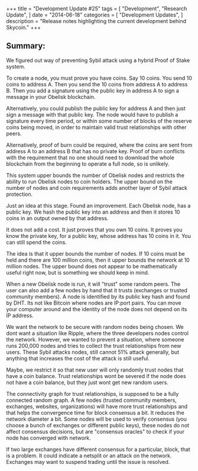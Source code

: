 +++
title = "Development Update #25"
tags = [
    "Development",
    "Research Update",
]
date = "2014-06-18"
categories = [
    "Development Updates",
]
description = "Release notes highlighting the current development behind Skycoin."
+++

## Summary:
We figured out way of preventing Sybil attack using a hybrid Proof of Stake system.

To create a node, you must prove you have coins. Say 10 coins. You send 10 coins to address A. Then you send the 10 coins from address A to address B. Then you add a signature using the public key in address A to sign a message in your Obelisk blockchain.

Alternatively, you could publish the public key for address A and then just sign a message with that public key. The node would have to publish a signature every time period, or within some number of blocks of the reserve coins being moved, in order to maintain valid trust relationships with other peers.

Alternatively, proof of burn could be required, where the coins are sent from address A to an address B that has no private key. Proof of burn conflicts with the requirement that no one should need to download the whole blockchain from the beginning to operate a full node, so is unlikely.

This system upper bounds the number of Obelisk nodes and restricts the ability to run Obelisk nodes to coin holders.  The upper bound on the number of nodes and coin requirements adds another layer of Sybil attack protection.

Just an idea at this stage. Found an improvement. Each Obelisk node, has a public key. We hash the public key into an address and then it stores 10 coins in an output owned by that address.

It does not add a cost. It just proves that you own 10 coins. It proves you know the private key, for a public key, whose address has 10 coins in it. You can still spend the coins.

The idea is that it upper bounds the number of nodes. If 10 coins must be held and there are 100 million coins, then it upper bounds the network at 10 million nodes. The upper bound does not appear to be mathematically useful right now, but is something we should keep in mind.

When a new Obelisk node is run, it will "trust" some random peers. The user can also add a few nodes by hand that it trusts (exchanges or trusted community members). A node is identified by its public key hash and found by DHT. Its not like Bitcoin where nodes are IP:port pairs. You can move your computer around and the identity of the node does not depend on its IP address.

We want the network to be secure with random nodes being chosen. We dont want a situation like Ripple, where the three developers nodes control the network. However, we wanted to prevent a situation, where someone runs 200,000 nodes and tries to collect the trust relationships from new users. These Sybil attacks nodes, still cannot 51% attack generally, but anything that increases the cost of the attack is still useful.

Maybe, we restrict it so that new user will only randomly trust nodes that have a coin balance. Trust relationships wont be severed if the node does not have a coin balance, but they just wont get new random users.

The connectivity graph for trust relationships, is supposed to be a fully connected random graph. A few nodes (trusted community members, exchanges, websites, organizations) will have more trust relationships and that helps the convergence time for block consensus a bit. It reduces the network diameter a bit.  Some nodes will be used to verify consensus (you choose a bunch of exchanges or different public keys), these nodes do not affect consensus decisions, but are "consensus oracles" to check if your node has converged with network.

If two large exchanges have different consensus for a particular, block, that is a problem. It could indicate a netsplit or an attack on the network. Exchanges may want to suspend trading until the issue is resolved.
